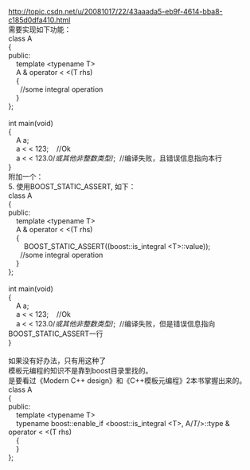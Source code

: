 http://topic.csdn.net/u/20081017/22/43aaada5-eb9f-4614-bba8-c185d0dfa410.html<br>需要实现如下功能： <br> class A <br> { <br> public: <br> &nbsp; &nbsp; template  &lt;typename T&gt; <br> &nbsp; &nbsp; A &amp; operator &lt; &lt;(T rhs) <br> &nbsp; &nbsp; { <br> &nbsp; &nbsp; &nbsp;  //some integral operation <br> &nbsp; &nbsp; } <br> }; <br>  <br> int main(void) <br> { <br> &nbsp; &nbsp; A a; <br> &nbsp; &nbsp; a  &lt; &lt; 123;&nbsp; &nbsp; //Ok <br> &nbsp; &nbsp; a  &lt; &lt; 123.0/*或其他非整数类型*/;&nbsp;  //编译失败，且错误信息指向本行 <br> } <br>  附加一个： <br> 5. 使用BOOST_STATIC_ASSERT, 如下： <br> class A <br> { <br> public: <br> &nbsp; &nbsp; template  &lt;typename T&gt; <br> &nbsp; &nbsp; A &amp; operator  &lt;  &lt;(T rhs) <br> &nbsp; &nbsp; { <br> &nbsp; &nbsp; &nbsp; &nbsp; BOOST_STATIC_ASSERT((boost::is_integral &lt;T&gt;::value)); <br> &nbsp; &nbsp; &nbsp; //some integral operation <br> &nbsp; &nbsp; } <br> }; <br>  <br> int main(void) <br> { <br> &nbsp; &nbsp; A a; <br> &nbsp; &nbsp; a  &lt;  &lt; 123;&nbsp; &nbsp; //Ok <br> &nbsp; &nbsp; a  &lt;  &lt; 123.0/*或其他非整数类型*/;&nbsp; //编译失败，但是错误信息指向BOOST_STATIC_ASSERT一行 <br> }  <br>  <br> 如果没有好办法，只有用这种了<br>模板元编程的知识不是靠到boost目录里找的。 <br> 是要看过《Modern C++ design》和《C++模板元编程》2本书掌握出来的。<br>class A <br> { <br> public: <br> &nbsp; &nbsp; template  &lt;typename T&gt; <br> &nbsp; &nbsp; typename boost::enable_if  &lt;boost::is_integral  &lt;T&gt;, A/*T*/&gt;::type &amp; operator  &lt;  &lt;(T rhs) <br> &nbsp; &nbsp; { <br> &nbsp; &nbsp; } <br> }; <br>